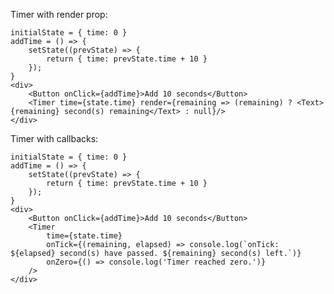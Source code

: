 Timer with render prop:

    initialState = { time: 0 }
    addTime = () => {
        setState((prevState) => { 
            return { time: prevState.time + 10 }
        });
    }
    <div>
        <Button onClick={addTime}>Add 10 seconds</Button>
        <Timer time={state.time} render={remaining => (remaining) ? <Text>{remaining} second(s) remaining</Text> : null}/>
    </div>

Timer with callbacks:

    initialState = { time: 0 }
    addTime = () => {
        setState((prevState) => { 
            return { time: prevState.time + 10 }
        });
    }
    <div>
        <Button onClick={addTime}>Add 10 seconds</Button>
        <Timer
            time={state.time} 
            onTick={(remaining, elapsed) => console.log(`onTick: ${elapsed} second(s) have passed. ${remaining} second(s) left.`)}
            onZero={() => console.log('Timer reached zero.')}
        />
    </div>

